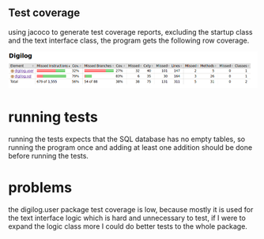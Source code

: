 ## Test coverage

using jacoco to generate test coverage reports, excluding the startup class and the text interface class, the program gets the following row coverage.

![testcoverage](https://github.com/kalmikko/digilog/blob/master/dokumentaatio/testcoverage.png)

# running tests

running the tests expects that the SQL database has no empty tables, so running the program once and adding at least one addition should be done before running the tests.

# problems

the digilog.user package test coverage is low, because mostly it is used for the text interface logic which is hard and unnecessary to test, if I were to expand the logic class more I could do better tests to the whole package.
